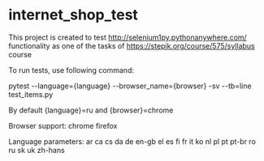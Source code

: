 # internet_shop_test
This project is created to test http://selenium1py.pythonanywhere.com/ functionality as one of the tasks of https://stepik.org/course/575/syllabus course

To run tests, use following command:

pytest --language={language} --browser_name={browser} -sv --tb=line test_items.py

By default {language}=ru and {browser}=chrome

Browser support: chrome firefox

Language parameters: ar ca cs da de en-gb el es fi fr it ko nl pl pt pt-br ro ru sk uk zh-hans 
